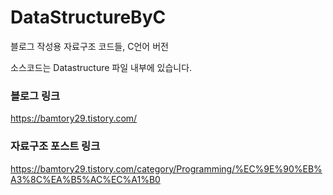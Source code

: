 # DataStructureByC
블로그 작성용 자료구조 코드들, C언어 버전

소스코드는 Datastructure 파일 내부에 있습니다.

### 블로그 링크
https://bamtory29.tistory.com/
### 자료구조 포스트 링크
https://bamtory29.tistory.com/category/Programming/%EC%9E%90%EB%A3%8C%EA%B5%AC%EC%A1%B0
